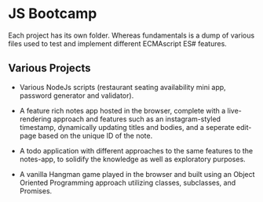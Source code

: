 # JS Bootcamp

Each project has its own folder. Whereas fundamentals is a dump of various files used to test and implement different ECMAscript ES# features.

## Various Projects

-   Various NodeJs scripts (restaurant seating availability mini app, password generator and validator).

-   A feature rich notes app hosted in the browser, complete with a live-rendering approach and features such as an instagram-styled timestamp, dynamically updating titles and bodies, and a seperate edit-page based on the unique ID of the note.

-   A todo application with different approaches to the same features to the notes-app, to solidify the knowledge as well as exploratory purposes.

-   A vanilla Hangman game played in the browser and built using an Object Oriented Programming approach utilizing classes, subclasses, and Promises.

